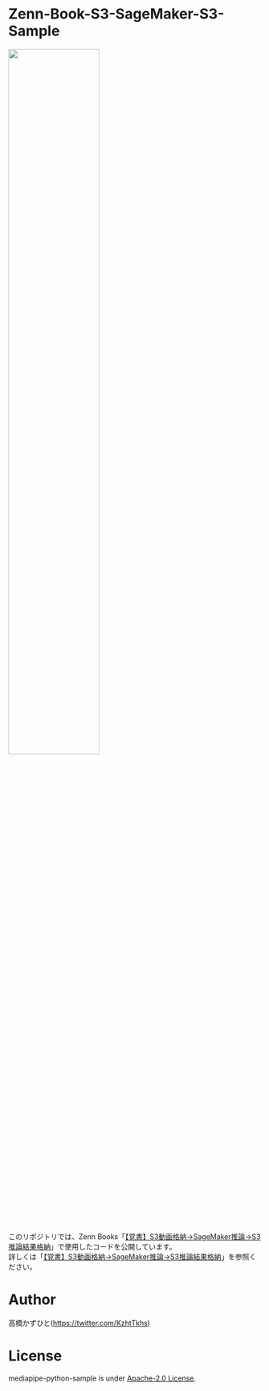 # Zenn-Book-S3-SageMaker-S3-Sample
<img src="https://user-images.githubusercontent.com/37477845/147133190-b4174a0c-978f-458d-a78c-c922e01e254d.png" width="60%">

このリポジトリでは、Zenn Books「[【覚書】S3動画格納→SageMaker推論→S3推論結果格納](https://zenn.dev/kazuhito/books/4bfc0e4e39752c)」で使用したコードを公開しています。<br>
詳しくは「[【覚書】S3動画格納→SageMaker推論→S3推論結果格納](https://zenn.dev/kazuhito/books/4bfc0e4e39752c)」を参照ください。

# Author
高橋かずひと(https://twitter.com/KzhtTkhs)
 
# License 
mediapipe-python-sample is under [Apache-2.0 License](LICENSE).

